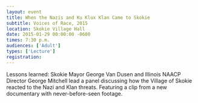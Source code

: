 ```yaml
---
layout: event
title: When the Nazis and Ku Klux Klan Came to Skokie
subtitle: Voices of Race, 2015
location: Skokie Village Hall
date: 2015-01-29 00:00:00 -0600
times: 7:30 p.m.
audiences: ['Adult']
types: ['Lecture']
registration: 
---
```

Lessons learned: Skokie Mayor George Van Dusen and Illinois NAACP Director George Mitchell lead a panel discussing how the Village of Skokie reacted to the Nazi and Klan threats. Featuring a clip from a new documentary with never-before-seen footage.
